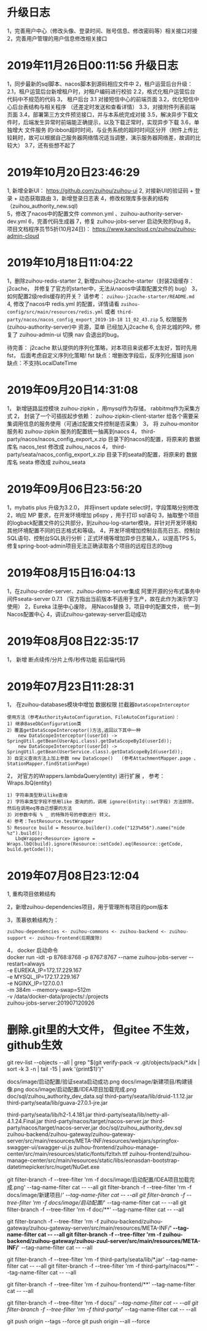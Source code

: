 # 升级日志
1，完善用户中心（修改头像、登录时间、账号信息、修改密码等）相关接口对接
2，完善用户管理的用户信息修改相关接口


# 2019年11月26日00:11:56 升级日志
1，同步最新的sql脚本、nacos脚本到源码相应文件中
2，租户运营后台升级：
2.1，租户运营后台新增租户时，对租户编码进行校验
2.2，格式化租户运营后台代码中不规范的代码
3， 租户后台
3.1  对接短信中心的前端页面 
3.2，优化短信中心后台表结构与相关程序 （还差定时发送和查看详情）
3.3，对接附件列表前端页面
3.4，部署第三方文件预览接口，并与本系统完成对接
3.5，解决异步下载文件时，后端发生异常时前端能正确提示，以及下载正常时，实现异步下载
3.6，单独增大 文件服务 的ribbon超时时间，与业务系统的超时时间区分开（附件上传比较耗时，故可以根据自己服务器网络情况适当调整，演示服务器网络差，故调的比较大）
3.7，还有些想不起了 


# 2019年10月20日23:46:29
1, 新增全新UI： https://github.com/zuihou/zuihou-ui
2, 对接新UI的验证码 + 登录 + 动态获取路由
3，新增登录日志表
4，修改权限库多张表的结构（zuihou_authority_new.sql)  
5，修改了nacos中的配置文件 common.yml 、zuihou-authority-server-dev.yml
6，完善代码生成器
7，修复 zuihou-jobs-server 启动失败的bug
8， 项目文档程序员节5折(10月24日)： https://www.kancloud.cn/zuihou/zuihou-admin-cloud 
 
# 2019年10月18日11:04:22
1，删除zuihou-redis-starter
2, 新增zuihou-j2cache-starter（封装2级缓存：j2cache， 并修复了官方的starter中，无法从nacos中读取配置文件的 bug）
3，如何配置2级redis缓存的开关？ 请参考： `zuihou-j2cache-starter/README.md`
4, 修改了nacos中 redis.yml 的配置，详情请看  `zuihou-config/src/main/resources/redis.yml`  或者 `third-party/nacos/nacos_config_export_2019-10-18 11_02_43.zip`
5, 权限服务(zuihou-authority-server)中 资源，菜单 已经加入j2cache 
6, 合并北城的PR，修复了 zuihou-admin-ui 切换 nav 会退出的bug。

待完善：
j2cache 默认提供的序列化策略，对本项目来说都不太友好，暂时先用fst， 后面考虑自定义序列化策略!
fst 缺点：增删改字段后，反序列化报错
json 缺点：不支持LocalDateTime


# 2019年09月20日14:31:08
1， 新增链路监控模块 zuihou-zipkin ，用mysql作为存储， rabbitmq作为采集方式 
2， 封装了一个可插拔起步依赖： zuihou-zipkin-client-starter 给各个需要采集调用信息的服务使用（可通过配置文件控制是否采集）
3， 将 zuihou-monitor 服务和 zuihou-zipkin 服务的配置统一抽离到naocs
4， third-party/nacos/nacos_config_export_x.zip 目录下的nacos的配置，将原来的 数据库名 nacos_test 修改成 zuihou_nacos
4， third-party/seata/nacos_config_export_x.zip 目录下的seata的配置，将原来的 数据库名 seata 修改成 zuihou_seata

# 2019年09月06日23:56:20
1，mybatis plus 升级为3.2.0， 并将insert update select时，字段策略分别修改
2，响应 MP 要求，在开发环境增加 p6spy ，用于打印 sql语句
3，抽取整个项目的logback配置文件的公共部分，到zuihou-log-starter模块，并针对开发环境和其他环境配置不同的日志格式和等级。 
4，开发环境增加控制台高亮日志、控制台SQL语句、控制台SQL执行分析；正式环境等增加异步日志输入，以提高TPS
5，修复spring-boot-admin项目无法正确读取各个项目的远程日志的bug


# 2019年08月15日16:04:13
1，在zuihou-order-server、zuihou-demo-server集成 阿里开源的分布式事务中间件seata-server 0.7.1  （官方指出当前版本不适用于生产，故在此作为演示学习使用）
2，Eureka 注册中心废除， 用Nacos替换
3，项目中的配置文件， 统一到Nacos配置中心
4，调试zuihou-gateway-server启动成功


# 2019年08月08日22:35:17
1， 新增 断点续传/分片上传/秒传功能 前后端代码


# 2019年07月23日11:28:31
1， 在zuihou-databases模块中增加 数据权限 拦截器`DataScopeInterceptor`

    使用方法（参考AuthorityAutoConfiguration、FileAutoConfiguration）：
    1) 继承BaseDbConfiguration类
    2）覆盖getDataScopeInterceptor()方法,返回以下其中一种
        new DataScopeInterceptor((userId) -> SpringUtil.getBean(UserApi.class).getDataScopeById(userId)); 
        new DataScopeInterceptor((userId) -> SpringUtil.getBean(UserService.class).getDataScopeById(userId)); 
    3）自定义查询方法上加上参数 new DataScope()   (参考AttachmentMapper.page 、 StationMapper.findStationPage)

2， 对官方的Wrappers.lambdaQuery(entity) 进行扩展 ， 参考：Wraps.lbQ(entity)

    1) 字符串类型默认like查询
    2) 字符串类型字段不想用like 查询的的，调用 ignore(Entity::set字段) 方法排除，然后在调用eq等自己想要的方法 
    3）对参数中有 % _ 的特殊符号的参数进行 转义。
    4）参考：TestResource.testWrapper
    5）Resource build = Resource.builder().code("123%456").name("nide %z").build();
       LbqWrapper<Resource> ignore = Wraps.lbQ(build).ignore(Resource::setCode).eq(Resource::getCode, build.getCode());
    

# 2019年07月08日23:12:04
1, 重构项目依赖结构

2，新增zuihou-dependencies项目，用于管理所有项目的pom版本

3，羡慕依赖结构为：
    
    zuihou-dependencies <- zuihou-commons <- zuihou-backend <- zuihou-support <- zuihou-frontend(后期废除)
    
4， docker 启动命令    
docker run -idt -p  8768:8768 -p 8767:8767 --name zuihou-jobs-server --restart=always \
    -e EUREKA_IP=172.17.229.167 \
        -e MYSQL_IP=172.17.229.167 \
        -e NGINX_IP=127.0.0.1 \
	-m 384m --memory-swap=512m \
    -v /data/docker-data/projects/:/projects \
    zuihou-jobs-server:201907120926   


# 删除.git里的大文件， 但gitee 不生效，github生效
git rev-list --objects --all | grep "$(git verify-pack -v .git/objects/pack/*.idx | sort -k 3 -n | tail -15 | awk '{print$1}')"


docs/image/启动配置/验证seata启动成功.png
docs/image/新建项目/构建镜像.png
docs/image/启动配置/IDEA项目加载完成.png
doc/sql/zuihou_authority_dev_data.sql
third-party/seata/lib/druid-1.1.12.jar
third-party/seata/lib/guava-27.0.1-jre.jar

third-party/seata/lib/h2-1.4.181.jar
third-party/seata/lib/netty-all-4.1.24.Final.jar
third-party/nacos/target/nacos-server.jar
third-party/nacos/target/nacos-server.jar
doc/sql/zuihou_authority_dev.sql
zuihou-backend/zuihou-gateway/zuihou-gateway-server/src/main/resources/META-INF/resources/webjars/springfox-swagger-ui/swagger-ui.js
zuihou-frontend/zuihou-manage-center/src/main/resources/static/fonts/fzltxh.ttf
zuihou-frontend/zuihou-manage-center/src/main/resources/static/libs/eonasdan-bootstrap-datetimepicker/src/nuget/NuGet.exe

git filter-branch -f --tree-filter 'rm -f docs/image/启动配置/IDEA项目加载完成.png' --tag-name-filter cat -- --all
git filter-branch -f --tree-filter 'rm -f docs/image/新建项目/*' --tag-name-filter cat -- --all
git filter-branch -f --tree-filter 'rm -f docs/image/启动配置/*' --tag-name-filter cat -- --all
git filter-branch -f --tree-filter 'rm -f doc/**' --tag-name-filter cat -- --all

git filter-branch -f --tree-filter 'rm -f zuihou-backend/zuihou-gateway/zuihou-gateway-server/src/main/resources/META-INF/**' --tag-name-filter cat -- --all
git filter-branch -f --tree-filter 'rm -f zuihou-backend/zuihou-gateway/zuihou-zuul-server/src/main/resources/META-INF/**' --tag-name-filter cat -- --all

git filter-branch -f --tree-filter 'rm -f third-party/seata/lib/*.jar' --tag-name-filter cat -- --all
git filter-branch -f --tree-filter 'rm -f third-party/nacos/**' --tag-name-filter cat -- --all

git filter-branch -f --tree-filter 'rm -f zuihou-frontend/**' --tag-name-filter cat -- --all

git filter-branch -f --tree-filter 'rm -f docs/*' --tag-name-filter cat -- --all
git filter-branch -f --tree-filter 'rm -f third-party/*' --tag-name-filter cat -- --all

git push origin --tags --force
git push origin --all --force
